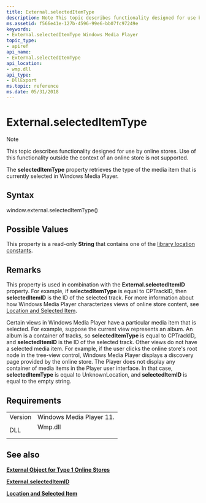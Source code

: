 ```yaml
---
title: External.selectedItemType
description: Note This topic describes functionality designed for use by online stores.
ms.assetid: f566e41e-127b-4596-99e6-bb07fc97249e
keywords:
- External.selectedItemType Windows Media Player
topic_type:
- apiref
api_name:
- External.selectedItemType
api_location:
- wmp.dll
api_type:
- DllExport
ms.topic: reference
ms.date: 05/31/2018
---
```


# External.selectedItemType

> [!Note]  
> This topic describes functionality designed for use by online stores. Use of this functionality outside the context of an online store is not supported.

 

The **selectedItemType** property retrieves the type of the media item that is currently selected in Windows Media Player.

## Syntax

window.external.selectedItemType()

## Possible Values

This property is a read-only **String** that contains one of the [library location constants](library-location-constants.md).

## Remarks

This property is used in combination with the **External.selectedItemID** property. For example, if **selectedItemType** is equal to CPTrackID, then **selectedItemID** is the ID of the selected track. For more information about how Windows Media Player characterizes views of online store content, see [Location and Selected Item](location-and-selected-item.md).

Certain views in Windows Media Player have a particular media item that is selected. For example, suppose the current view represents an album. An album is a container of tracks, so **selectedItemType** is equal to CPTrackID, and **selectedItemID** is the ID of the selected track. Other views do not have a selected media item. For example, if the user clicks the online store's root node in the tree-view control, Windows Media Player displays a discovery page provided by the online store. The Player does not display any container of media items in the Player user interface. In that case, **selectedItemType** is equal to UnknownLocation, and **selectedItemID** is equal to the empty string.

## Requirements



|                    |                                                                                    |
|--------------------|------------------------------------------------------------------------------------|
| Version<br/> | Windows Media Player 11.<br/>                                                |
| DLL<br/>     | <dl> <dt>Wmp.dll</dt> </dl> |



## See also

<dl> <dt>

[**External Object for Type 1 Online Stores**](external-object-for-type-1-online-stores.md)
</dt> <dt>

[**External.selectedItemID**](external-selecteditemid.md)
</dt> <dt>

[**Location and Selected Item**](location-and-selected-item.md)
</dt> </dl>

 

 





